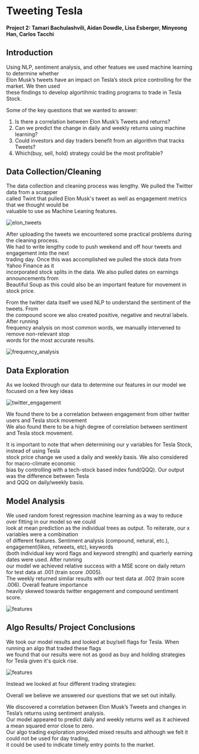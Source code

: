 # Tweeting Tesla<br>
#### Project 2: Tamari Bachulashvili, Aidan Dowdle, Lisa Esberger, Minyeong Han, Carlos Tacchi<br>

## Introduction<br>
Using NLP, sentiment analysis, and other featues we used machine learning to determine whether<br>
Elon Musk’s tweets have an impact on Tesla’s stock price controlling for the market.  We then used<br>
these findings to develop algortihmic trading programs to trade in Tesla Stock.<br>

Some of the key questions that we wanted to answer:<br>
1.  Is there a correlation between Elon Musk’s Tweets and returns?<br>
2.  Can we predict the change in daily and weekly returns using machine learning?<br>
3.  Could investors and day traders benefit from an algorithm that tracks Tweets?<br>
4.  Which(buy, sell, hold) strategy could be the most profitable?<br>

## Data Collection/Cleaning<br>

The data collection and cleaning process was lengthy.  We pulled the Twitter data from a scrapper<br>
called Twint that pulled Elon Musk's tweet as well as engagement metrics that we thought would be<br>
valuable to use as Machine Leaning features.<br>

![elon_tweets](https://github.com/tamobee/project2/blob/main/png_file/elon_tweets.png) 

After uploading the tweets we encountered some practical problems during the cleaning process.<br>
We had to write lengthy code to push weekend and off hour tweets and engagement into the next<br>
trading day.  Once this was accomplished we pulled the stock data from Yahoo Finance as it<br>
incorporated stock splits in the data.  We also pulled dates on earnings announcements from<br>
Beautiful Soup as this could also be an important feature for movement in stock price.<br>

From the twitter data itself we used NLP to understand the sentiment of the tweets.  From <br>
the compound score we also created positive, negative and neutral labels.  After running <br>
frequency analysis on most common words, we manually intervened to remove non-relevant stop <br>
words for the most accurate results.<br>

![frequency_analysis](https://github.com/tamobee/project2/blob/main/png_file/frequency_analysis.png)

## Data Exploration<br>

As we looked through our data to determine our features in our model we focused on a few key ideas<br>

![twitter_engagement](https://github.com/tamobee/project2/blob/main/png_file/twitter_engagement.png)

We found there to be a correlation between engagement from other twitter users and Tesla stock movement<br>
We also found there to be a high degree of correlation between sentiment and Tesla stock movement.<br>

It is important to note that when determining our y variables for Tesla Stock, instead of using Tesla<br>
stock price change we used a daily and weekly basis.  We also considered for macro-climate economic<br> 
bias by controlling with a tech-stock based index fund(QQQ).  Our output was the difference between Tesla<br>
and QQQ on daily/weekly basis.

## Model Analysis

We used random forest regression machine learning as a way to reduce over fitting in our model so we could<br>
look at mean prediction as the individual trees as output.  To reiterate, our x variables were a combination<br>
of different features.  Sentiment analysis (compound, netural, etc.), engagement(likes, retweets, etc), keywords<br>
(both individual key word flags and keyword strength) and quarterly earning dates were used.  After running<br>
our model we achieved relative success with a MSE score on daily return for test data at .001 (train score .0005).<br>
The weekly returned similar results with our test data at .002 (train score .006).  Overall feature importance<br>
heavily skewed towards twitter engagement and compound sentiment score.

![features](https://github.com/tamobee/project2/blob/main/png_file/features.png)

## Algo Results/ Project Conclusions

We took our model results and looked at buy/sell flags for Tesla.  When running an algo that traded these flags<br>
we found that our results were not as good as buy and holding strategies for Tesla given it's quick rise. <br>

![features](https://github.com/tamobee/project2/blob/main/png_file/algo_results.png)

Instead we looked at four different trading strategies:<br>


Overall we believe we answered our questions that we set out initally.<br>

We  discovered a correlation between Elon Musk’s Tweets and changes in Tesla’s returns using sentiment analysis.<br>
Our model appeared to predict daily and weekly returns well as it achieved a mean squared error close to zero.<br>
Our algo trading exploration provided mixed results and although we felt it could not be used for day trading,<br>
it could be used to indicate timely entry points to the market.<br>

